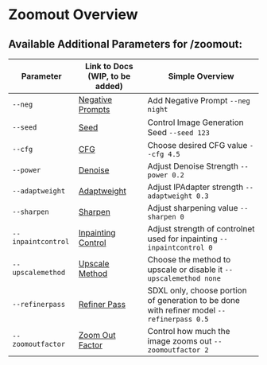 # Zoomout Overview

## Available Additional Parameters for /zoomout:

| Parameter             | Link to Docs (WIP, to be added)                                  | Simple Overview                    |
|-----------------------|------------------------------------------------------------------|------------------------------------|
| `--neg`               | [Negative Prompts](../../Parameters/negative_prompt/negative_prompt.md)  | Add Negative Prompt `--neg night`  |
| `--seed`              | [Seed](../../Parameters/seed/seed.md)                                   | Control Image Generation Seed `--seed 123` |
| `--cfg`               | [CFG](../../Parameters/cfg/cfg.md)                                      | Choose desired CFG value `--cfg 4.5` |
| `--power`             | [Denoise](../../Parameters/denoise/denoise.md)                              | Adjust Denoise Strength `--power 0.2` |
| `--adaptweight`       | [Adaptweight](../../Parameters/adapt/adapt.md)              | Adjust IPAdapter strength `--adaptweight 0.3` |
| `--sharpen`           | [Sharpen](../../Parameters/sharpen/sharpen.md)                          | Adjust sharpening value `--sharpen 0` |
| `--inpaintcontrol`    | [Inpainting Control](../../Parameters/inpaint/inpaint.md) | Adjust strength of controlnet used for inpainting `--inpaintcontrol 0` |
| `--upscalemethod`     | [Upscale Method](../../Parameters/upscale/upscale.md)       | Choose the method to upscale or disable it `--upscalemethod none` |
| `--refinerpass`       | [Refiner Pass](../../Parameters/upscale/upscale.md)             | SDXL only, choose portion of generation to be done with refiner model `--refinerpass 0.5` |
| `--zoomoutfactor`     | [Zoom Out Factor](../../Parameters/zoomout/zoomout.md)      | Control how much the image zooms out `--zoomoutfactor 2` |

